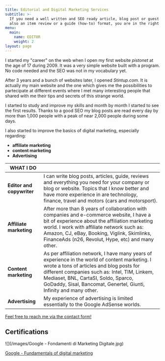 ```yaml
---
title: Editorial and Digital Marketing Services
subtitle: >-
  If you need a well written and SEO ready article, blog post or guest post or
  also an item review or a guide (how-to) format, you are in the right place.
menu:
  main:
    name: EDITOR
    weight: 2
layout: page
---
```

I started my "career" on the web when I open my first website *pistonet* at the age of 17 during 2009. It was a very simple website built with a program. No code needed and the SEO was not in my vocabulary yet.

After 3 years and a bunch of websites later, I opened *Stintup.com*. It is actually my main website and the one which gives me the possibilities to partecipate at different events where I met many interesting people that shared with me their tips and secrets of this strange world.

I started to study and improve my skills and month by month I started to see the first results. Thanks to a good SEO my blog posts are read every day by more than 1,000 people with a peak of near 2,000 people during some days.

I also started to improve the basics of digital marketing, especially regarding:

* **affiliate marketing**
* **content marketing**
* **Advertising**

| WHAT I DO                 |                                                                                                                                                                                                                                                                                                           |
| ------------------------- | --------------------------------------------------------------------------------------------------------------------------------------------------------------------------------------------------------------------------------------------------------------------------------------------------------- |
| **Editor and copywriter** | I can write blog posts, articles, guide, reviews and everything you need for your company or blog or website. Topics that I know better and have more experience in are technology, finance, travel and motors (cars and motorsport).                                                                     |
| **Affiliate marketing**   | After more than 8 years of collaboration with companies and e-commerce website, I have a bit of experience about the affiliation marketing world. I work with affiliate network such as: Amazon, CJ, eBay, Booking, Viglink, Skimlinks, FinanceAds (n26, Revolut, Hype, etc) and many other.              |
| **Content marketing**     | As per affiliation network, I have many years of experience in the world of content marketing. I wrote a tons of articles and blog posts for different companies such as: Intel, TIM, Linkem, Mediaset, BNL, CartaSI, Soldo, Sparco, GoDaddy, Sisal, Bancomat, Genertel, Giunti, Infinity and many other. |
| **Advertising**           | My experience of advertising is limited essentially to the Google AdSense worlds.                                                                                                                                                                                                                         |

[Feel free to reach me via the contact form!](https://franzpisto.com/contact/)

## Certifications

![](/images/Google - Fondamenti di Marketing Digitale.jpg)

[Google - Fundamentals of digital marketing](https://franzpisto.com/Google%20-%20Fondamenti%20di%20Marketing%20Digitale.pdf)

